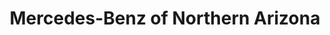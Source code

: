 ---
title: "Mercedes-Benz of Northern Arizona"
url: /flagstaff/mercedes-benz-of-northern-arizona/
shop: car
---